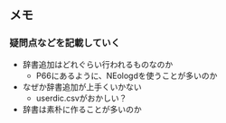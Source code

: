 ## メモ
### 疑問点などを記載していく
- 辞書追加はどれぐらい行われるものなのか
    - P66にあるように、NEologdを使うことが多いのか
- なぜか辞書追加が上手くいかない
    - userdic.csvがおかしい？
- 辞書は素朴に作ることが多いのか